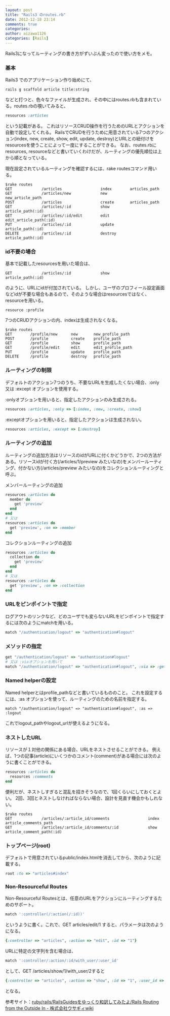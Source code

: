 ```yaml
---
layout: post
title: "Rails3 のroutes.rb"
date: 2012-12-18 23:14
comments: true
categories: 
author: aizawa1126
categories: [Rails]
---
```

Rails3になってルーティングの書き方がずいぶん変ったので使い方をメモ。

### 基本

Rails3 でのアプリケーション作り始めにて、
```
rails g scaffold article title:string
```
などと打つと、色々なファイルが生成され、その中にはroutes.rbも含まれている。routes.rbの覗いてみると、
``` ruby
resources :articles
```
という記載がある。
これはリソースCRUD操作を行うためのURLとアクションを自動で設定してくれる。
RailsでCRUDを行うために用意されている7つのアクション(index, new, create, show, edit, update, destroy)とURLとの紐付けをresourcesを使うことによって一度にすることができる。
なお、routes.rbにresources, resourceなどと書いていくわけだが、ルーティングの優先順位は上から順となっている。

現在設定されているルーティングを確認するには、rake routesコマンド用いる。
```
$rake routes
GET             /articles                 index        articles_path 
GET             /articles/new             new          new_article_path
POST            /articles                 create       articles_path
GET             /articles/:id             show         article_path(:id)
GET             /articles/:id/edit        edit         edit_article_path(:id)
PUT             /articles/:id             update       article_path(:id)
DELETE          /articles/:id             destroy      article_path(:id)
```

### id不要の場合

基本で記載したresourcesを用いた場合は、
```
GET             /articles/:id             show         article_path(:id)
```
のように、URLにidが付加されている。
しかし、ユーザのプロフィール設定画面などidが不要な場合もあるので、そのような場合はresourcesではなく、resourceを用いる。
```
resource :profile
```
7つのCRUDアクションの内、indexは生成されなくなる。
```
$rake routes
GET        /profile/new      new       new_profile_path
POST       /profile          create    profile_path
GET        /profile          show      profile_path
GET        /profile/edit     edit      edit_profile_path
PUT        /profile          update    profile_path
DELETE     /profile          destroy   profile_path
```

### ルーティングの制限

デフォルトのアクション7つのうち、不要なURLを生成したくない場合、:only 又は :except オプションを使用する。

:onlyオプションを用いると、指定したアクションのみ生成される。
``` ruby
resources :articles, :only => [:index, :new, :create, :show]
```
:exceptオプションを用いると、指定したアクションは生成されない。
``` ruby
resources :articles, :except => [:destroy]
```

### ルーティングの追加

ルーティングの追加方法はリソースのidがURLに付くかどうかで、2つの方法がある。リソースidが付く方(/articles/1/preview みたいなの)をメンバールーティング、付かない方(/articles/preview みたいなの)をコレクションルーティングと呼ぶ。

メンバールーティングの追加
``` ruby
resources :articles do
  member do
    get 'preview'
  end
end
# 又は
resources :articles do
  get 'preview', :on => :member
end
```
コレクションルーティングの追加
``` ruby
resources :articles do
  collection do
    get 'preview'
  end
end
# 又は
resources :articles do
  get 'preview', :on => :collection
end
```

### URLをピンポイントで指定

ログアウトのリンクなど、どのユーザでも変らないURLをピンポイントで指定するには次のようにmatchを用いる。
``` ruby
match "/authentication/logout" => "authentication#logout"
```

### メソッドの指定

``` ruby
get "/authentication/logout" => "authentication#logout"
# 又は :viaオプションを用いて
match "/authentication/logout" => "authentication#logout", :via => :get
```

### Named helperの設定

Named helperとはprofile_pathなどと書いているもののこと。
これを設定するには、:as オプションを使って、ルーティングのための名前を指定する。
```
match "/authentication/logout" => "authentication#logout", :as => :logout
```
これでlogout_pathやlogout_urlが使えるようになる。

### ネストしたURL

リソースが１対他の関係にある場合、URLをネストさせることができる。
例えば、1つの記事(article)にいくつかのコメント(comment)がある場合には次のように書くことができる。
``` ruby
resources :articles do
  resources :comments
end
```
便利だが、ネストしすぎると混乱を招きそうなので、1回くらいにしておくとよい。
2回、3回とネストしなければならない場合、設計を見直す機会かもしれない。
```
$rake routes
GET             /articles/:article_id/comments                 index        article_comments_path
GET             /articles/:article_id/comments/:id             show         article_comment_path(:id)
```

### トップページ(root)

デフォルトで用意されているpublic/index.htmlを消去してから、次のように記載する。
``` ruby
root :to => "articles#index"
```

### Non-Resourceful Routes

Non-Resourceful Routesとは、任意のURLをアクションにルーティングするためのサポート。
``` ruby
match ':controller(/:action(/:id))'
```
というように書く。これで、GET articles/edit/1 すると、パラメータは次のようになる。
``` ruby
{:controller => "articles", :action => "edit", :id => "1"}
```
URLに特定の文字列を含む場合は、
``` ruby
match ':controller/:action/:id/with_user/:user_id'
```
として、GET /articles/show/1/with_user/2すると
``` ruby
{:controller => "articles", :action => "show", :id => "1", :user_id => "2"}
```
となる。

参考サイト：[ruby/rails/RailsGuidesをゆっくり和訳してみたよ/Rails Routing from the Outside In - 株式会社ウサギィwiki](http://wiki.usagee.co.jp/ruby/rails/RailsGuides%E3%82%92%E3%82%86%E3%81%A3%E3%81%8F%E3%82%8A%E5%92%8C%E8%A8%B3%E3%81%97%E3%81%A6%E3%81%BF%E3%81%9F%E3%82%88/Rails%20Routing%20from%20the%20Outside%20In)
